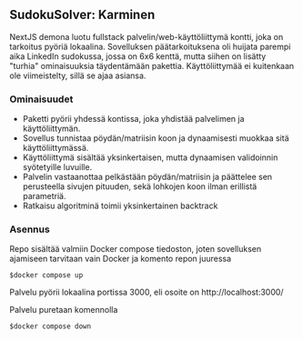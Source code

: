## SudokuSolver: Karminen
NextJS demona luotu fullstack palvelin/web-käyttöliittymä kontti, joka on tarkoitus pyöriä lokaalina. Sovelluksen päätarkoituksena oli huijata parempi aika LinkedIn sudokussa, jossa on 6x6 kenttä, mutta siihen on lisätty "turhia" ominaisuuksia täydentämään pakettia. Käyttöliittymää ei kuitenkaan ole viimeistelty, sillä se ajaa asiansa.

### Ominaisuudet
- Paketti pyörii yhdessä kontissa, joka yhdistää palvelimen ja käyttöliittymän.
- Sovellus tunnistaa pöydän/matriisin koon ja dynaamisesti muokkaa sitä käyttöliittymässä.
- Käyttöliittymä sisältää yksinkertaisen, mutta dynaamisen validoinnin syötetyille luvuille.
- Palvelin vastaanottaa pelkästään pöydän/matriisin ja päättelee sen perusteella sivujen pituuden, sekä lohkojen koon ilman erillistä parametriä.
- Ratkaisu algoritminä toimii yksinkertainen backtrack

### Asennus
Repo sisältää valmiin Docker compose tiedoston, joten sovelluksen ajamiseen tarvitaan vain Docker ja komento repon juuressa
```
$docker compose up
```
Palvelu pyörii lokaalina portissa 3000, eli osoite on <a>http://localhost:3000/</a>

Palvelu puretaan komennolla
```
$docker compose down
```
